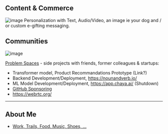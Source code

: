 ## Content & Commerce 
![image](https://user-images.githubusercontent.com/658791/209477987-20ccef0c-c9bf-4e02-8198-b8d8846325e8.png)
Personalization with Text, Audio/Video, an image ie your dog and / or custom e-gifting messaging.

## Communities

![image](https://user-images.githubusercontent.com/658791/210153625-79f1a18e-60f3-49d7-945d-4bb5c50d3409.png)

[Problem Spaces](https://docs.google.com/document/d/1b36vcpRMI5aIp8N2j_cVvhiv8OwDRGDxPDr2bJzcCGA/edit?usp=sharing) - side projects with friends, former colleagues & startups:
- Transformer model, Product Recommandations Prototype (Link?)
- Backend Development/Deployment, https://nounandverb.io/
- ML Model Development/Deployment, https://app.chaya.ai/ (Shutdown)
- [GitHub Sponsoring](https://github.com/ankumar?tab=sponsoring)
- https://webrtc.org/ 

---

## About Me

- [Work, Trails, Food, Music, Shoes, ...](https://github.com/ankumar/Fun-Stuff) 
 
<!--
**ankumar/ankumar** is a ✨ _special_ ✨ repository because its `README.md` (this file) appears on your GitHub profile.

Here are some ideas to get you started:

- 🔭 I’m currently working on ...
- 🌱 I’m currently learning ...
- 👯 I’m looking to collaborate on ...
- 🤔 I’m looking for help with ...
- 💬 Ask me about ...
- 📫 How to reach me: ...
- 😄 Pronouns: ...
- ⚡ Fun fact: ...
-->
